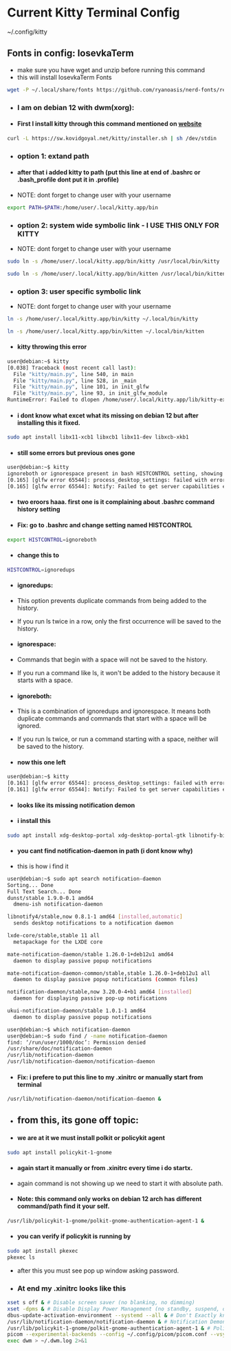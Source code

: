 # Current Kitty Terminal Config

~/.config/kitty



## Fonts in config: IosevkaTerm

- make sure you have wget and unzip before running this command
- this will install IosevkaTerm Fonts

```bash
wget -P ~/.local/share/fonts https://github.com/ryanoasis/nerd-fonts/releases/download/v3.4.0/IosevkaTerm.zip && cd ~/.local/share/fonts && unzip IosevkaTerm.zip && rm IosevkaTerm.zip LICENSE.md README.md && fc-cache -fv
```

- ### I am on debian 12 with dwm(xorg):

- #### First I install kitty through this command mentioned on [website](https://sw.kovidgoyal.net/kitty/binary/)
```bash
curl -L https://sw.kovidgoyal.net/kitty/installer.sh | sh /dev/stdin
```

- ### option 1: extand path
- #### after that i added kitty to path (put this line at end of .bashrc or .bash_profile dont put it in .profile)
- NOTE: dont forget to change user with your username
```bash
export PATH=$PATH:/home/user/.local/kitty.app/bin
```

- ### option 2: system wide symbolic link - I USE THIS ONLY FOR KITTY
- NOTE: dont forget to change user with your username
```bash
sudo ln -s /home/user/.local/kitty.app/bin/kitty /usr/local/bin/kitty
```
```bash
sudo ln -s /home/user/.local/kitty.app/bin/kitten /usr/local/bin/kitten
```

 - ### option 3: user specific symbolic link
 - NOTE: dont forget to change user with your username
```bash
ln -s /home/user/.local/kitty.app/bin/kitty ~/.local/bin/kitty
```
```bash
ln -s /home/user/.local/kitty.app/bin/kitten ~/.local/bin/kitten
```

- #### kitty throwing this error
```bash
user@debian:~$ kitty
[0.038] Traceback (most recent call last):
  File "kitty/main.py", line 540, in main
  File "kitty/main.py", line 528, in _main
  File "kitty/main.py", line 101, in init_glfw
  File "kitty/main.py", line 93, in init_glfw_module
RuntimeError: Failed to dlopen /home/user/.local/kitty.app/lib/kitty-extensions/kitty.glfw-x11.so with error: libxcb-xkb.so.1: cannot open shared object file: No such file or directory
```

- #### i dont know what excet what its missing on debian 12 but after installing this it fixed.
```bash
sudo apt install libx11-xcb1 libxcb1 libx11-dev libxcb-xkb1
```

- #### still some errors but previous ones gone
```bash
user@debian:~$ kitty
ignoreboth or ignorespace present in bash HISTCONTROL setting, showing running command will not be robust
[0.165] [glfw error 65544]: process_desktop_settings: failed with error: [org.freedesktop.DBus.Error.ServiceUnknown] The name org.freedesktop.portal.Desktop was not provided by any .service files
[0.165] [glfw error 65544]: Notify: Failed to get server capabilities error: [org.freedesktop.DBus.Error.ServiceUnknown] The name org.freedesktop.Notifications was not provided by any .service files
```

- #### two eroors haaa. first one is it complaining about .bashrc command history setting
- #### Fix: go to .bashrc and change setting named HISTCONTROL
```bash
export HISTCONTROL=ignoreboth
```
- #### change this to
```bash
HISTCONTROL=ignoredups
```
- #### ignoredups:
- This option prevents duplicate commands from being added to the history.
- If you run ls twice in a row, only the first occurrence will be saved to the history.
- #### ignorespace:
- Commands that begin with a space will not be saved to the history.
- If you run a command like ls, it won't be added to the history because it starts with a space.
- #### ignoreboth:
- This is a combination of ignoredups and ignorespace. It means both duplicate commands and commands that start with a space will be ignored.
- If you run ls twice, or run a command starting with a space, neither will be saved to the history.

- #### now this one left
```bash
user@debian:~$ kitty
[0.161] [glfw error 65544]: process_desktop_settings: failed with error: [org.freedesktop.DBus.Error.ServiceUnknown] The name org.freedesktop.portal.Desktop was not provided by any .service files
[0.161] [glfw error 65544]: Notify: Failed to get server capabilities error: [org.freedesktop.DBus.Error.ServiceUnknown] The name org.freedesktop.Notifications was not provided by any .service files
```
- #### looks like its missing notification demon
- #### i install this
```bash
sudo apt install xdg-desktop-portal xdg-desktop-portal-gtk libnotify-bin notification-daemon
```
- #### you cant find notification-daemon in path (i dont know why)
- this is how i find it
```bash
user@debian:~$ sudo apt search notification-daemon
Sorting... Done
Full Text Search... Done
dunst/stable 1.9.0-0.1 amd64
  dmenu-ish notification-daemon

libnotify4/stable,now 0.8.1-1 amd64 [installed,automatic]
  sends desktop notifications to a notification daemon

lxde-core/stable,stable 11 all
  metapackage for the LXDE core

mate-notification-daemon/stable 1.26.0-1+deb12u1 amd64
  daemon to display passive popup notifications

mate-notification-daemon-common/stable,stable 1.26.0-1+deb12u1 all
  daemon to display passive popup notifications (common files)

notification-daemon/stable,now 3.20.0-4+b1 amd64 [installed]
  daemon for displaying passive pop-up notifications

ukui-notification-daemon/stable 1.0.1-1 amd64
  daemon to display passive popup notifications

user@debian:~$ which notification-daemon
user@debian:~$ sudo find / -name notification-daemon
find: ‘/run/user/1000/doc’: Permission denied
/usr/share/doc/notification-daemon
/usr/lib/notification-daemon
/usr/lib/notification-daemon/notification-daemon
```
- #### Fix: i prefere to put this line to my .xinitrc or manually start from terminal

```bash
/usr/lib/notification-daemon/notification-daemon &
```

- ## from this, its gone off topic:
- #### we are at it we must install polkit or policykit agent
```bash
sudo apt install policykit-1-gnome
```
- #### again start it manually or from .xinitrc every time i do startx.
- again command is not showing up we need to start it with absolute path.
- #### Note: this command only works on debian 12 arch has different command/path find it your self.
```bash
/usr/lib/policykit-1-gnome/polkit-gnome-authentication-agent-1 &
```

- #### you can verify if policykit is running by
```bash
sudo apt install pkexec
pkexec ls
```
- after this you must see pop up window asking password.

- ### At end my .xinitrc looks like this
```bash
xset s off & # Disable screen saver (no blanking, no dimming)
xset -dpms & # Disable Display Power Management (no standby, suspend, or power-off)
dbus-update-activation-environment --systemd --all & # Don't Exactly know which variables are updated but it's good idea to run it with startup, seen on forms
/usr/lib/notification-daemon/notification-daemon & # Notification Demon
/usr/lib/policykit-1-gnome/polkit-gnome-authentication-agent-1 & # Policykit / Authentication Agent
picom --experimental-backends --config ~/.config/picom/picom.conf --vsync & # Cumpositor
exec dwm > ~/.dwm.log 2>&1
```

